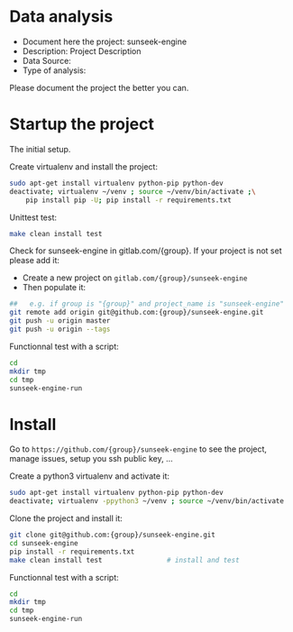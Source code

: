 # Data analysis
- Document here the project: sunseek-engine
- Description: Project Description
- Data Source:
- Type of analysis:

Please document the project the better you can.

# Startup the project

The initial setup.

Create virtualenv and install the project:
```bash
sudo apt-get install virtualenv python-pip python-dev
deactivate; virtualenv ~/venv ; source ~/venv/bin/activate ;\
    pip install pip -U; pip install -r requirements.txt
```

Unittest test:
```bash
make clean install test
```

Check for sunseek-engine in gitlab.com/{group}.
If your project is not set please add it:

- Create a new project on `gitlab.com/{group}/sunseek-engine`
- Then populate it:

```bash
##   e.g. if group is "{group}" and project_name is "sunseek-engine"
git remote add origin git@github.com:{group}/sunseek-engine.git
git push -u origin master
git push -u origin --tags
```

Functionnal test with a script:

```bash
cd
mkdir tmp
cd tmp
sunseek-engine-run
```

# Install

Go to `https://github.com/{group}/sunseek-engine` to see the project, manage issues,
setup you ssh public key, ...

Create a python3 virtualenv and activate it:

```bash
sudo apt-get install virtualenv python-pip python-dev
deactivate; virtualenv -ppython3 ~/venv ; source ~/venv/bin/activate
```

Clone the project and install it:

```bash
git clone git@github.com:{group}/sunseek-engine.git
cd sunseek-engine
pip install -r requirements.txt
make clean install test                # install and test
```
Functionnal test with a script:

```bash
cd
mkdir tmp
cd tmp
sunseek-engine-run
```
